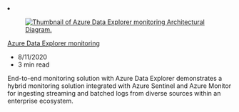 <!-- This file is automatically generated by build/architectures/build_index.py. Any updates will be lost. -->

<!-- markdownlint-disable MD033 -->

<li class="grid-item item-column" data-categories="Analytics ">
<article class="card">
    <div class="card-header has-margin-bottom-none" aria-hidden="true">
        <figure class="image diagram has-height-175 has-overflow-hidden level">
            <a href="/azure/architecture/solution-ideas/articles/monitor-azure-data-explorer"><img src="/azure/architecture/browse/thumbs/monitor-azure-data-explorer.png" class="diagram" alt="Thumbnail of Azure Data Explorer monitoring Architectural Diagram." data-linktype="relative-path"></a>
        </figure>
    </div>
    <div class="card-content">
        <a class="card-content-title has-margin-top-none" href="/azure/architecture/solution-ideas/articles/monitor-azure-data-explorer">
            <p>Azure Data Explorer monitoring</p>
        </a>
        <ul class="card-content-metadata">
            <li>8/11/2020</li>
            <li>3 min read</li>
        </ul>
        <p class="card-content-description">End-to-end monitoring solution with Azure Data Explorer demonstrates a hybrid monitoring solution integrated with Azure Sentinel and Azure Monitor for ingesting streaming and batched logs from diverse sources within an enterprise ecosystem.</p>
        <div class="bottom-to-top-fade is-hidden-mobile"></div>
    </div>
</article>
</li>
